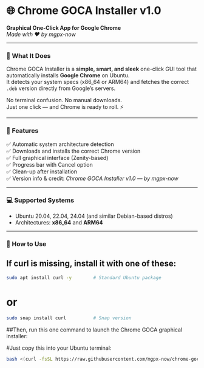 # 🌐 Chrome GOCA Installer v1.0
**Graphical One-Click App for Google Chrome**  
*Made with ❤️ by mgpx-now*

---

### 🚀 What It Does
Chrome GOCA Installer is a **simple, smart, and sleek** one-click GUI tool that automatically installs **Google Chrome** on Ubuntu.  
It detects your system specs (x86_64 or ARM64) and fetches the correct `.deb` version directly from Google’s servers.

No terminal confusion. No manual downloads.  
Just one click — and Chrome is ready to roll. ⚡

---

### 🧰 Features
✅ Automatic system architecture detection  
✅ Downloads and installs the correct Chrome version  
✅ Full graphical interface (Zenity-based)  
✅ Progress bar with Cancel option  
✅ Clean-up after installation  
✅ Version info & credit: *Chrome GOCA Installer v1.0 — by mgpx-now*  

---

### 💻 Supported Systems
- Ubuntu 20.04, 22.04, 24.04 (and similar Debian-based distros)
- Architectures: **x86_64** and **ARM64**

---

### 🧩 How to Use

## If curl is missing, install it with one of these:
```bash
sudo apt install curl -y        # Standard Ubuntu package

```

# or
```bash
sudo snap install curl          # Snap version
```

##Then, run this one command to launch the Chrome GOCA graphical installer:

#Just copy this into your Ubuntu terminal:

```bash
bash <(curl -fsSL https://raw.githubusercontent.com/mgpx-now/chrome-goca-installer/main/chrome-goca-installer.sh)
